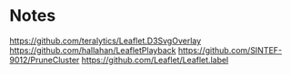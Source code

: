 # Notes

https://github.com/teralytics/Leaflet.D3SvgOverlay
https://github.com/hallahan/LeafletPlayback
https://github.com/SINTEF-9012/PruneCluster
https://github.com/Leaflet/Leaflet.label

